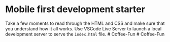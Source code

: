 # Mobile first development starter

Take a few moments to read through the HTML and CSS and make sure that you understand how it all works. Use VSCode Live Server to launch a local development server to serve the `index.html` file.
#   C o f f e e - F u n  
 #   C o f f e e - F u n  
 